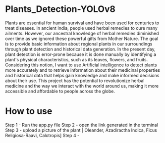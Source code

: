 # Plants_Detection-YOLOv8
Plants are essential for human survival and have been used for centuries to treat diseases. In ancient India, people used herbal remedies to cure many ailments. However, our ancestral knowledge of herbal remedies diminished over time as we ignored these powerful gifts from Mother Nature. The goal is to provide basic information about regional plants in our surroundings through plant detection and historical data generation. In the present day, plant detection is error-prone because it is done manually by identifying a plant's physical characteristics, such as its leaves, flowers, and fruits. Considering this notion, I want to use Artificial intelligence to detect plants more accurately and to retrieve information about their medicinal properties and historical data that helps gain knowledge and make informed decisions about their use. This project has the potential to revolutionize herbal medicine and the way we interact with the world around us, making it more accessible and affordable to people across the globe.


# How to use
Step 1 - Run the app.py file
Step 2 - open the link generated in the terminal
Step 3 - upload a picture of the plant [ Oleander, Azadiractha Indica, Ficus Religiosa-Raavi, Calotropis]
Step 4 - 